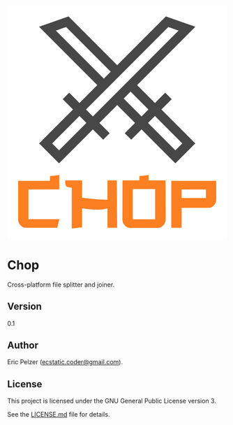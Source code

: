![](https://github.com/senselogic/CHOP/blob/master/LOGO/chop.png)

# Chop

Cross-platform file splitter and joiner.

## Version

0.1

## Author

Eric Pelzer (ecstatic.coder@gmail.com).

## License

This project is licensed under the GNU General Public License version 3.

See the [LICENSE.md](LICENSE.md) file for details.
